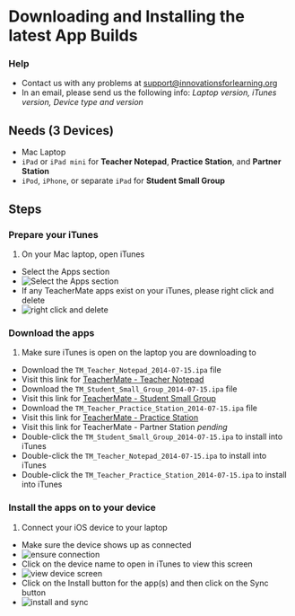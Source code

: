 # Downloading and Installing the latest App Builds

### Help

* Contact us with any problems at <support@innovationsforlearning.org>
* In an email, please send us the following info: *Laptop version, iTunes version, Device type and version*

## Needs (3 Devices)

* Mac Laptop
* `iPad` or `iPad mini` for **Teacher Notepad**, **Practice Station**, and **Partner Station**
* `iPod`, `iPhone`, or separate `iPad` for **Student Small Group**

## Steps

### Prepare your iTunes

1. On your Mac laptop, open iTunes
* Select the Apps section
* ![Select the Apps section](http://bit.ly/1wfc9yv)
* If any TeacherMate apps exist on your iTunes, please right click and delete
* ![right click and delete](http://bit.ly/1wfbsF9)

### Download the apps

1. Make sure iTunes is open on the laptop you are downloading to
* Download the `TM_Teacher_Notepad_2014-07-15.ipa` file
* Visit this link for [TeacherMate - Teacher Notepad](https://db.tt/lOuW6r5O)
* Download the `TM_Student_Small_Group_2014-07-15.ipa` file
* Visit this link for [TeacherMate - Student Small Group](https://db.tt/DBKegLti)
* Download the `TM_Teacher_Practice_Station_2014-07-15.ipa` file
* Visit this link for [TeacherMate - Practice Station](https://db.tt/tmx22UH9)
* Visit this link for TeacherMate - Partner Station *pending*
* Double-click the `TM_Student_Small_Group_2014-07-15.ipa` to install into iTunes
* Double-click the `TM_Teacher_Notepad_2014-07-15.ipa` to install into iTunes
* Double-click the `TM_Teacher_Practice_Station_2014-07-15.ipa` to install into iTunes

### Install the apps on to your device

1. Connect your iOS device to your laptop
* Make sure the device shows up as connected
* ![ensure connection](http://bit.ly/1wfbz3z)
* Click on the device name to open in iTunes to view this screen
* ![view device screen](http://bit.ly/1wfbJIk)
* Click on the Install button for the app(s) and then click on the Sync button
* ![install and sync](http://bit.ly/1wfc2mr)
